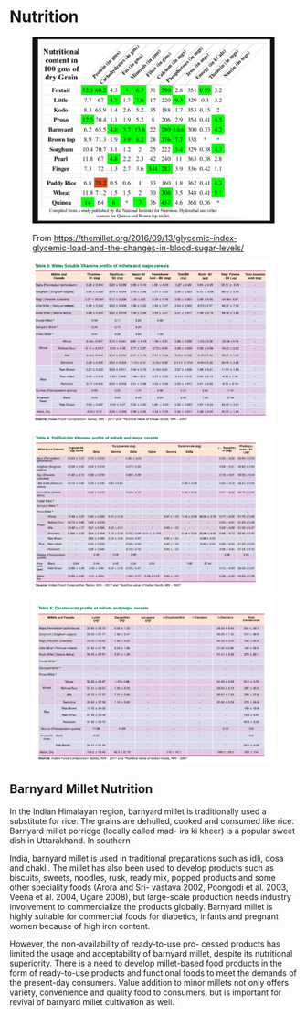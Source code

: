 # Nutrition

<figure><img src="../../../.gitbook/assets/Screenshot 2023-04-18 at 3.08.42 PM.png" alt=""><figcaption><p>From <a href="https://themillet.org/2016/09/13/glycemic-index-glycemic-load-and-the-changes-in-blood-sugar-levels/">https://themillet.org/2016/09/13/glycemic-index-glycemic-load-and-the-changes-in-blood-sugar-levels/</a></p></figcaption></figure>

<figure><img src="../../../.gitbook/assets/image (41).png" alt=""><figcaption></figcaption></figure>

<figure><img src="../../../.gitbook/assets/image (37).png" alt=""><figcaption></figcaption></figure>

<figure><img src="../../../.gitbook/assets/image (20).png" alt=""><figcaption></figcaption></figure>



## Barnyard Millet Nutrition

In the Indian Himalayan region, barnyard millet is traditionally used a substitute for rice. The grains are dehulled, cooked and consumed like rice. Barnyard millet porridge (locally called mad- ira ki kheer) is a popular sweet dish in Uttarakhand. In southern

India, barnyard millet is used in traditional preparations such as idli, dosa and chakli. The millet has also been used to develop products such as biscuits, sweets, noodles, rusk, ready mix, popped products and some other speciality foods (Arora and Sri- vastava 2002, Poongodi et al. 2003, Veena et al. 2004, Ugare 2008), but large-scale production needs industry involvement to commercialize the products globally. Barnyard millet is highly suitable for commercial foods for diabetics, infants and pregnant women because of high iron content.&#x20;

However, the non-availability of ready-to-use pro- cessed products has limited the usage and acceptability of barnyard millet, despite its nutritional superiority. There is a need to develop millet-based food products in the form of ready-to-use products and functional foods to meet the demands of the present-day consumers. Value addition to minor millets not only offers variety, convenience and quality food to consumers, but is important for revival of barnyard millet cultivation as well.&#x20;
